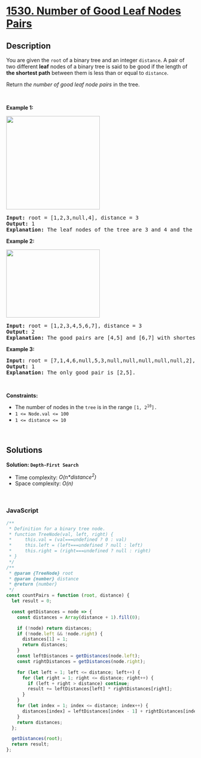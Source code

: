 # [1530. Number of Good Leaf Nodes Pairs](https://leetcode.com/problems/number-of-good-leaf-nodes-pairs)

## Description

<div class="xFUwe" data-track-load="description_content"><p>You are given the <code>root</code> of a binary tree and an integer <code>distance</code>. A pair of two different <strong>leaf</strong> nodes of a binary tree is said to be good if the length of <strong>the shortest path</strong> between them is less than or equal to <code>distance</code>.</p>

<p>Return <em>the number of good leaf node pairs</em> in the tree.</p>

<p>&nbsp;</p>
<p><strong class="example">Example 1:</strong></p>
<img alt="" src="https://assets.leetcode.com/uploads/2020/07/09/e1.jpg" style="width: 250px; height: 250px;">
<pre><strong>Input:</strong> root = [1,2,3,null,4], distance = 3
<strong>Output:</strong> 1
<strong>Explanation:</strong> The leaf nodes of the tree are 3 and 4 and the length of the shortest path between them is 3. This is the only good pair.
</pre>

<p><strong class="example">Example 2:</strong></p>
<img alt="" src="https://assets.leetcode.com/uploads/2020/07/09/e2.jpg" style="width: 250px; height: 182px;">
<pre><strong>Input:</strong> root = [1,2,3,4,5,6,7], distance = 3
<strong>Output:</strong> 2
<strong>Explanation:</strong> The good pairs are [4,5] and [6,7] with shortest path = 2. The pair [4,6] is not good because the length of ther shortest path between them is 4.
</pre>

<p><strong class="example">Example 3:</strong></p>

<pre><strong>Input:</strong> root = [7,1,4,6,null,5,3,null,null,null,null,null,2], distance = 3
<strong>Output:</strong> 1
<strong>Explanation:</strong> The only good pair is [2,5].
</pre>

<p>&nbsp;</p>
<p><strong>Constraints:</strong></p>

<ul>
	<li>The number of nodes in the <code>tree</code> is in the range <code>[1, 2<sup>10</sup>].</code></li>
	<li><code>1 &lt;= Node.val &lt;= 100</code></li>
	<li><code>1 &lt;= distance &lt;= 10</code></li>
</ul>
</div>

<p>&nbsp;</p>

## Solutions

**Solution: `Depth-First Search`**

- Time complexity: <em>O(n\*distance<sup>2</sup>)</em>
- Space complexity: <em>O(n)</em>

<p>&nbsp;</p>

### **JavaScript**

```js
/**
 * Definition for a binary tree node.
 * function TreeNode(val, left, right) {
 *     this.val = (val===undefined ? 0 : val)
 *     this.left = (left===undefined ? null : left)
 *     this.right = (right===undefined ? null : right)
 * }
 */
/**
 * @param {TreeNode} root
 * @param {number} distance
 * @return {number}
 */
const countPairs = function (root, distance) {
  let result = 0;

  const getDistances = node => {
    const distances = Array(distance + 1).fill(0);

    if (!node) return distances;
    if (!node.left && !node.right) {
      distances[1] = 1;
      return distances;
    }
    const leftDistances = getDistances(node.left);
    const rightDistances = getDistances(node.right);

    for (let left = 1; left <= distance; left++) {
      for (let right = 1; right <= distance; right++) {
        if (left + right > distance) continue;
        result += leftDistances[left] * rightDistances[right];
      }
    }
    for (let index = 1; index <= distance; index++) {
      distances[index] = leftDistances[index - 1] + rightDistances[index - 1];
    }
    return distances;
  };

  getDistances(root);
  return result;
};
```
